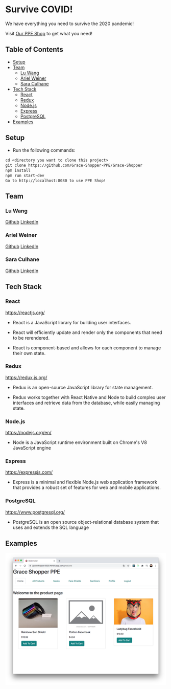 # Survive COVID!

We have everything you need to survive the 2020 pandemic!

Visit [Our PPE Shop](https://graceshopper2020.herokuapp.com/) to get what you need!

## Table of Contents

* [Setup](#Setup)
* [Team](#Team)
  * [Lu Wang](#Lu-Wang)
  * [Ariel Weiner](#Ariel-Weiner)
  * [Sara Culhane](#Sara-Culhane)
* [Tech Stack](#Tech-Stack)
  * [React](#React)
  * [Redux](#Redux)
  * [Node.js](#Node.js)
  * [Express](#Express)
  * [PostgreSQL](#PostgreSQL)
* [Examples](#Examples)

## Setup

* Run the following commands:

```
cd <directory you want to clone this project>
git clone https://github.com/Grace-Shopper-PPE/Grace-Shopper
npm install
npm run start-dev
Go to http://localhost:8080 to use PPE Shop!
```

## Team

### Lu Wang

[Github](https://github.com/LuWang1983)
[LinkedIn](https://www.linkedin.com/in/loowang)

### Ariel Weiner

[Github](https://github.com/arielwainer4)
[LinkedIn](https://www.linkedin.com/in/arielwainer/)

### Sara Culhane

[Github](https://github.com/sarajculhane)
[LinkedIn](https://www.linkedin.com/in/saraculhane/)

## Tech Stack

### React

https://reactjs.org/

* React is a JavaScript library for building user interfaces.

* React will efficiently update and render only the components that need to be rerendered.

* React is component-based and allows for each component to manage their own state.

### Redux

https://redux.js.org/

* Redux is an open-source JavaScript library for state management.

* Redux works together with React Native and Node to build complex user interfaces and retrieve data from the database, while easily managing state.

### Node.js

https://nodejs.org/en/

* Node is a JavaScript runtime environment built on Chrome's V8 JavaScript engine

### Express

https://expressjs.com/

* Express is a minimal and flexible Node.js web application framework that provides a robust set of features for web and mobile applications.

### PostgreSQL

https://www.postgresql.org/

* PostgreSQL is an open source object-relational database system that uses and extends the SQL language

## Examples

<img alt="Grace Shopper PPE" src="./public/GraceShopperReadMeExample.png">

